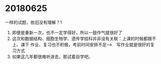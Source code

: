 # 20180625
一样的试题，依旧没有理解？1
1. 即便是重新一次，也不一定学得好，所以一鼓作气就很好了
2. 这次和数据结构、细胞生物学、遗传学挂科并非没有关联：上课的时候都跟不上、课下
作业、复习也不积极，考前时间安排不足-->　写作业就是很好的复习方式
3. 如果这几年都很难听进去，那试着自学吧。
